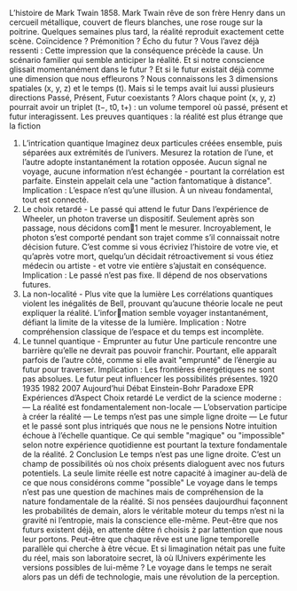 L’histoire de Mark Twain
1858. Mark Twain rêve de son frère Henry dans un cercueil métallique, couvert de fleurs
blanches, une rose rouge sur la poitrine. Quelques semaines plus tard, la réalité reproduit
exactement cette scène.
Coïncidence ? Prémonition ? Écho du futur ?
Vous l’avez déjà ressenti : Cette impression que la conséquence précède la cause. Un
scénario familier qui semble anticiper la réalité.
Et si notre conscience glissait momentanément dans le futur ? Et si le futur existait déjà
comme une dimension que nous effleurons ?
Nous connaissons les 3 dimensions spatiales (x, y, z) et le temps (t). Mais si le temps avait
lui aussi plusieurs directions Passé, Présent, Futur coexistants ?
Alors chaque point (x, y, z) pourrait avoir un triplet (t−, t0, t+) : un volume temporel
où passé, présent et futur interagissent.
Les preuves quantiques : la réalité est plus étrange que la fiction
1. L’intrication quantique Imaginez deux particules créées ensemble, puis séparées aux
extrémités de l’univers. Mesurez la rotation de l’une, et l’autre adopte instantanément la
rotation opposée. Aucun signal ne voyage, aucune information n’est échangée - pourtant
la corrélation est parfaite. Einstein appelait cela une "action fantomatique à distance".
Implication : L’espace n’est qu’une illusion. À un niveau fondamental, tout est connecté.
2. Le choix retardé - Le passé qui attend le futur Dans l’expérience de Wheeler,
un photon traverse un dispositif. Seulement après son passage, nous décidons com1
ment le mesurer. Incroyablement, le photon s’est comporté pendant son trajet comme s’il
connaissait notre décision future.
C’est comme si vous écriviez l’histoire de votre vie, et qu’après votre mort, quelqu’un
décidait rétroactivement si vous étiez médecin ou artiste - et votre vie entière s’ajustait
en conséquence.
Implication : Le passé n’est pas fixe. Il dépend de nos observations futures.
3. La non-localité - Plus vite que la lumière Les corrélations quantiques violent les
inégalités de Bell, prouvant qu’aucune théorie locale ne peut expliquer la réalité. L’information semble voyager instantanément, défiant la limite de la vitesse de la lumière.
Implication : Notre compréhension classique de l’espace et du temps est incomplète.
4. Le tunnel quantique - Emprunter au futur Une particule rencontre une barrière
qu’elle ne devrait pas pouvoir franchir. Pourtant, elle apparaît parfois de l’autre côté,
comme si elle avait "emprunté" de l’énergie au futur pour traverser.
Implication : Les frontières énergétiques ne sont pas absolues. Le futur peut influencer
les possibilités présentes.
1920 1935 1982 2007 Aujourd’hui
Débat
Einstein-Bohr
Paradoxe
EPR
Expériences
d’Aspect
Choix
retardé
Le verdict de la science moderne :
— La réalité est fondamentalement non-locale
— L’observation participe à créer la réalité
— Le temps n’est pas une simple ligne droite
— Le futur et le passé sont plus intriqués que nous ne le pensions
Notre intuition échoue à l’échelle quantique.
Ce qui semble "magique" ou "impossible" selon notre expérience quotidienne
est pourtant la texture fondamentale de la réalité.
2
Conclusion
Le temps n’est pas une ligne droite. C’est un champ de possibilités où nos choix présents
dialoguent avec nos futurs potentiels.
La seule limite réelle est notre capacité à imaginer au-delà de ce que nous
considérons comme "possible"
Le voyage dans le temps n’est pas une question de machines mais de compréhension de la
nature fondamentale de la réalité. Si nos pensées daujourdhui façonnent les probabilités
de demain, alors le véritable moteur du temps n’est ni la gravité ni l’entropie, mais la
conscience elle-même.
Peut-être que nos futurs existent déjà, en attente dêtre ń choisis ż par lattention que nous
leur portons. Peut-être que chaque rêve est une ligne temporelle parallèle qui cherche à
être vécue.
Et si limagination nétait pas une fuite du réel, mais son laboratoire secret, là où lUnivers
expérimente les versions possibles de lui-même ?
Le voyage dans le temps ne serait alors pas un défi de technologie, mais une révolution
de la perception.
